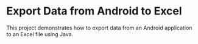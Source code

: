 # Export Data from Android to Excel

This project demonstrates how to export data from an Android application to an Excel file using Java.
